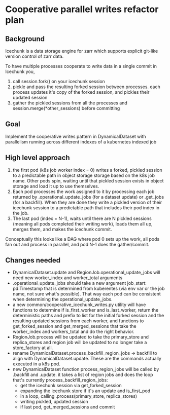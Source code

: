 # Cooperative parallel writes refactor plan

## Background
Icechunk is a data storage engine for zarr which supports explicit git-like version control of zarr data.

To have multiple processes cooperate to write data in a single commit in Icechunk you,
1. call session.fork() on your icechunk session
2. pickle and pass the resulting forked session between processes. each process updates it's copy of the forked session, and pickles their updated session
3. gather the pickled sessions from all the processes and session.merge(*other_sessions) before committing


## Goal
Implement the cooperative writes pattern in DynamicalDataset with parallelism running across different indexes of a kubernetes indexed job


## High level approach

1. the first pod (k8s job worker index = 0) writes a forked, pickled session to a predictable path in object storage storage based on the k8s job name. Other pods spin, waiting until that pickled session exists in object storage and load it up to use themselves.
2. Each pod processes the work assigned to it by processing each job returned by .operational_update_jobs (for a dataset update) or .get_jobs (for a backfill). When they are done they write a pickled version of their icechunk session to a predictable path that includes their pod index in the job.
3. The last pod (index = N-1), waits until there are N pickled sessions (meaning all pods completed their writing work), loads them all up, merges them, and makes the icechunk commit.

Conceptually this looks like a DAG where pod 0 sets up the work, all pods fan out and process in parallel, and pod N-1 does the gather/commit.


## Changes needed
- DynamicalDataset.update and RegionJob.operational_update_jobs will need new worker_index and worker_total arguments
- .operational_update_jobs should take a new argument job_start: pd.Timestamp that is determined from kuberentes (via env var or the job name, not sure what's possible). That way each pod can be consistent when determining the operational_update_jobs.
- a new common/cooperative_icechunk_writes.py utility will have functions to determine if is_first_worker and is_last_worker, return the deterministic paths and prefix to list for the initial forked session and the resulting updated sessions from each worker, and functions to get_forked_session and get_merged_sessions that take the worker_index and workers_total and do the right behavior.
- RegionJob.process will be updated to take the primary_store and replica_stores and region job will be updated to no longer take a store_factory at all.
- rename DynamicalDataset.process_backfill_region_jobs -> backfill to align with DynamicalDataset.update. These are the commands actually executed in a k8s pod.
- new DynamicalDataset function process_region_jobs will be called by .backfill and .update. it takes a list of region jobs and does the loop that's currently process_backfill_region_jobs: 
    - get the icechunk session via get_forked_session
    - expanding the icechunk store if it's an update and is_first_pod 
    - in a loop, calling .process(primary_store, replica_stores) 
    - writing pickled, updated session
    - if last pod, get_merged_sessions and commit